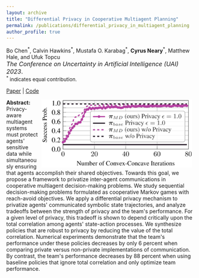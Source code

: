 ```yaml
---
layout: archive
title: "Differential Privacy in Cooperative Multiagent Planning"
permalink: /publications/differential_privacy_in_multiagent_planning
author_profile: true
---
```


Bo Chen<sup>\*</sup>, Calvin Hawkins<sup>\*</sup>, Mustafa O. Karabag<sup>\*</sup>, **Cyrus Neary**<sup>\*</sup>, Matthew Hale, and Ufuk Topcu<br><span style="font-size:12pt">*The Conference on Uncertainty in Artificial Intelligence (UAI) 2023*.</span><br><span style="font-size:10pt;"> <sup>*</sup> indicates equal contribution. </span>

[Paper](https://arxiv.org/abs/2301.08811) \| [Code](https://github.com/cyrusneary/differential_privacy_in_mas)

<img 
src="/images/differential_privacy_results_screenshot.png" 
width=400 
style="float: right; margin-left: 10px; margin-right: 10px;">

**Abstract:** Privacy-aware multiagent systems must protect agents' sensitive data while simultaneously ensuring that agents accomplish their shared objectives. Towards this goal, we propose a framework to privatize inter-agent communications in cooperative multiagent decision-making problems. We study sequential decision-making problems formulated as cooperative Markov games with reach-avoid objectives. We apply a differential privacy mechanism to privatize agents' communicated symbolic state trajectories, and analyze tradeoffs between the strength of privacy and the team's performance. For a given level of privacy, this tradeoff is shown to depend critically upon the total correlation among agents' state-action processes. We synthesize policies that are robust to privacy by reducing the value of the total correlation. Numerical experiments demonstrate that the team's performance under these policies decreases by only 6 percent when comparing private versus non-private implementations of communication. By contrast, the team's performance decreases by 88 percent when using baseline policies that ignore total correlation and only optimize team performance.
